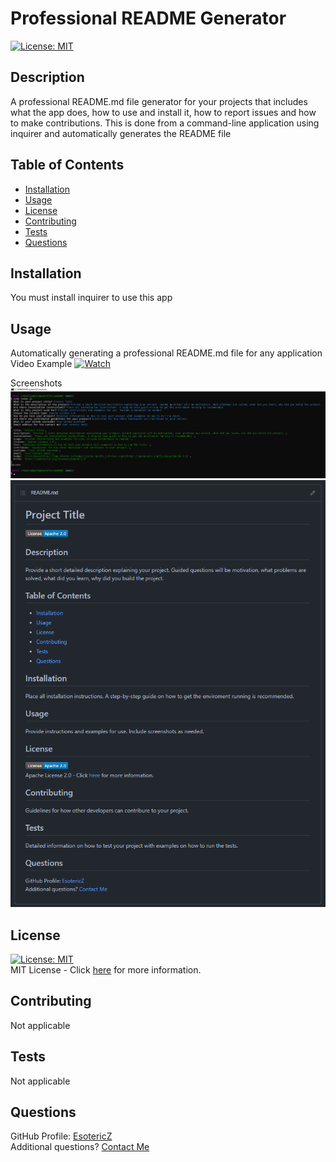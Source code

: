 # Professional README Generator
[![License: MIT](https://img.shields.io/badge/License-MIT-yellow.svg)](https://opensource.org/licenses/MIT)

## Description 
A professional README.md file generator for your projects that includes what the app does, how to use and install it, how to report issues and how to make contributions. This is done from a command-line application using inquirer and automatically generates the README file

## Table of Contents
- [Installation](#Installation)
- [Usage](#Usage)
- [License](#License)
- [Contributing](#Contributing)
- [Tests](#Tests)
- [Questions](#Questions)

## Installation
You must install inquirer to use this app
      
## Usage
Automatically generating a professional README.md file for any application
Video Example
[![Watch](https://i.imgur.com/vKb2F1B.png)](https://watch.screencastify.com/v/IREgH6SJfBRCUiqJCHnv)

Screenshots
![Alt text](/assets/images/final.png?raw=true "Terminal View")
![Alt text](/assets/images/readme.png?raw=true "Final View")
      
## License
[![License: MIT](https://img.shields.io/badge/License-MIT-yellow.svg)](https://opensource.org/licenses/MIT)  
MIT License - Click [here](https://opensource.org/licenses/MIT) for more information.
      
## Contributing 
Not applicable

## Tests
Not applicable 

## Questions
GitHub Profile: [EsotericZ](https://www.github.com/EsotericZ)  
Additional questions? [Contact Me](mailto:cjsand03@gmail.com)
